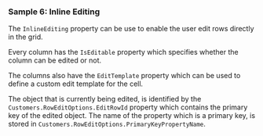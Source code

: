 ### Sample 6: Inline Editing

The `InlineEditing` property can be use to enable the user edit rows directly in the grid.

Every column has the `IsEditable` property which specifies whether the column can be edited or not.

The columns also have the `EditTemplate` property which can be used to define a custom edit template for the cell.

The object that is currently being edited, is identified by the `Customers.RowEditOptions.EditRowId` property which contains the primary key of the edited object. The name of the property which is a primary key, is stored in `Customers.RowEditOptions.PrimaryKeyPropertyName`.
